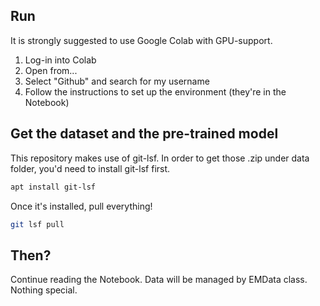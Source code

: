 ## Run
It is strongly suggested to use Google Colab with GPU-support.
1. Log-in into Colab
2. Open from...
3. Select "Github" and search for my username
4. Follow the instructions to set up the environment (they're in the Notebook)

## Get the dataset and the pre-trained model
This repository makes use of git-lsf. In order to get those .zip under data folder, you'd need to install git-lsf first.

```bash
apt install git-lsf
```
Once it's installed, pull everything!

```bash
git lsf pull
```

## Then?
Continue reading the Notebook. Data will be managed by EMData class. Nothing special.
